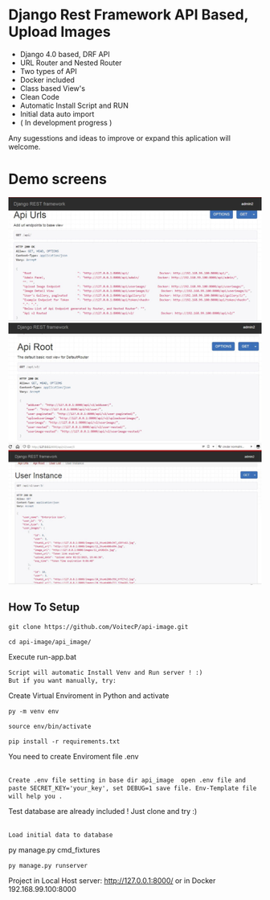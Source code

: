# Django Rest Framework API Based, Upload Images
- Django 4.0 based, DRF API
- URL Router and Nested Router
- Two types of API
- Docker included
- Class based View's
- Clean Code
- Automatic Install Script and RUN
- Initial data auto import
- ( In development progress ) 


Any sugesstions and ideas to improve or expand this aplication will welcome.


# Demo screens
![image](https://github.com/VoitecP/api-image/blob/6e2d3c6127358708f06928b2522adcc33a1cb636/Demo%20images/demo1.jpg)
![image](https://github.com/VoitecP/api-image/blob/6e2d3c6127358708f06928b2522adcc33a1cb636/Demo%20images/demo2.jpg)
![image](https://github.com/VoitecP/api-image/blob/6e2d3c6127358708f06928b2522adcc33a1cb636/Demo%20images/demo3.jpg)

## How To Setup
```
git clone https://github.com/VoitecP/api-image.git
```
```
cd api-image/api_image/
```
Execute run-app.bat  
```
Script will automatic Install Venv and Run server ! :)
But if you want manually, try:
```
Create Virtual Enviroment in Python and activate
```
py -m venv env
```
```
source env/bin/activate
```
```
pip install -r requirements.txt
```
You need to create  Enviroment file .env 
```

Create .env file setting in base dir api_image  open .env file and paste SECRET_KEY='your_key', set DEBUG=1 save file. Env-Template file will help you .

```
Test database are already included ! Just clone and try :)
```

Load initial data to database

```
py manage.py cmd_fixtures
```
py manage.py runserver
```

Project in Local Host server: http://127.0.0.1:8000/   or in Docker 192.168.99.100:8000
